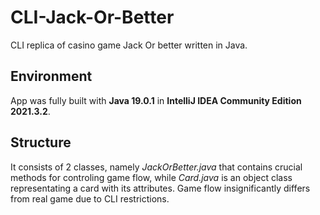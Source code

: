 # CLI-Jack-Or-Better
CLI replica of casino game Jack Or better written in Java.

## Environment
App was fully built with **Java 19.0.1** in **IntelliJ IDEA Community Edition 2021.3.2**.

## Structure
It consists of 2 classes, namely *JackOrBetter.java* that contains crucial methods for controling game flow, while *Card.java* is an object class representating a card with its attributes. Game flow insignificantly differs from real game due to CLI restrictions.
